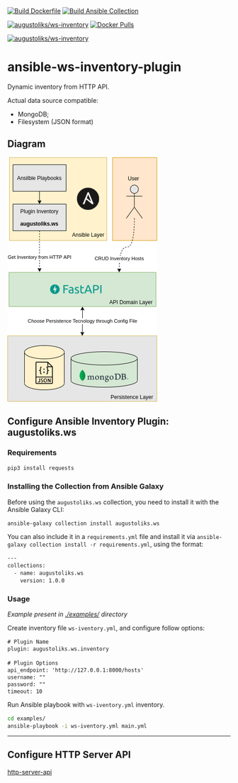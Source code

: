 [![Build Dockerfile](https://github.com/augustoliks/ansible-ws-inventory-plugin/actions/workflows/docker-http-server.yml/badge.svg?branch=main)](https://github.com/augustoliks/ansible-ws-inventory-plugin/actions/workflows/docker-http-server.yml)
[![Build Ansible Collection](https://github.com/augustoliks/ansible-ws-inventory-plugin/actions/workflows/ansible-colection-galaxy.yml/badge.svg)](https://github.com/augustoliks/ansible-ws-inventory-plugin/actions/workflows/ansible-colection-galaxy.yml)

[![augustoliks/ws-inventory](https://img.shields.io/badge/dockerfile-augustoliks/ws--inventory:latest-blue.svg)](https://hub.docker.com/r/augustoliks/ws-inventory)
[![Docker Pulls](https://img.shields.io/docker/pulls/augustoliks/ws-inventory.svg)](https://hub.docker.com/r/augustoliks/ws-inventory/)

[![augustoliks/ws-inventory](https://img.shields.io/badge/ansible--galaxy-augustoliks.ws-green.svg)](https://galaxy.ansible.com/augustoliks/ws)

# ansible-ws-inventory-plugin

Dynamic inventory from HTTP API.

Actual data source compatible:

- MongoDB;
- Filesystem (JSON format)

## Diagram

![diagram](/.docs/diagram.png)

## Configure Ansible Inventory Plugin: augustoliks.ws

### Requirements

```bash
pip3 install requests
```

### Installing the Collection from Ansible Galaxy

Before using the `augustoliks.ws` collection, you need to install it with the Ansible Galaxy CLI:

```bash
ansible-galaxy collection install augustoliks.ws
```

You can also include it in a `requirements.yml` file and install it via `ansible-galaxy collection install -r requirements.yml`, using the format:

```bash
---
collections:
  - name: augustoliks.ws
    version: 1.0.0
```

### Usage

*Example present in [./examples/](./examples) directory* 

Create inventory file `ws-iventory.yml`, and configure follow options:

```shell
# Plugin Name
plugin: augustoliks.ws.inventory

# Plugin Options
api_endpoint: 'http://127.0.0.1:8000/hosts'
username: ""
password: ""
timeout: 10
```

Run Ansible playbook with `ws-iventory.yml` inventory.

```bash
cd examples/
ansible-playbook -i ws-iventory.yml main.yml 
```

---

## Configure HTTP Server API

[http-server-api](./http-server-api)